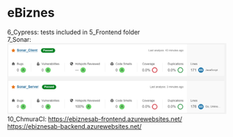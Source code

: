 # eBiznes
6_Cypress: tests included in 5_Frontend folder
<br>7_Sonar: ![Sonar Tests Results](7_Sonar/SonarTests.PNG)
10_ChmuraCI:
https://ebiznesab-frontend.azurewebsites.net/
https://ebiznesab-backend.azurewebsites.net/
